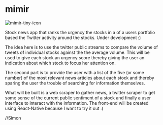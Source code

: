 # mimir 
![mimir-tiny-icon](https://cloud.githubusercontent.com/assets/9406331/15993573/7a8097b0-30ea-11e6-9375-70469828c217.png)

Stock news app that ranks the urgency the stocks in a of a users portfolio
based the Twitter activity around the stocks. Under development :)

The idea here is to use the twitter public streams to compare the volume of
tweets of individual stocks against the the average volume. This will be used
to give each stock an urgency score thereby giving the user an indication about
which stock to focus her attention on.

The second part is to provide the user with a list of the five (or some number)
of the most relevant news articles about each stock and thereby sparing the user
the trouble of searching for information themselves.

What will be built is a web scraper to gather news, a twitter scraper to get
some sense of the current public sentiment of a stock and finally a user
interface to interact with the information. The front-end will be created using
React-Native because I want to try it out :)

//Simon
